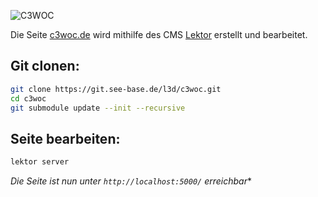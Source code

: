 ![C3WOC](https://c3woc.de/images/logo/c3woc.svg "C3WOC")

Die Seite [c3woc.de](https://c3woc.de) wird mithilfe des CMS [Lektor](https://getlektor.com) erstellt und bearbeitet.

 Git clonen:
---
```bash
git clone https://git.see-base.de/l3d/c3woc.git
cd c3woc
git submodule update --init --recursive
```

 Seite bearbeiten:
---
```bash
lektor server
```
*Die Seite ist nun unter ``http://localhost:5000/`` erreichbar**



